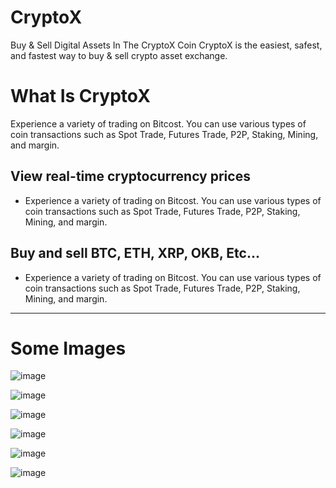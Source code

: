 # CryptoX
Buy & Sell Digital Assets In The CryptoX
Coin CryptoX is the easiest, safest, and fastest way to buy & sell crypto asset exchange.

# What Is CryptoX
Experience a variety of trading on Bitcost. You can use various types of coin transactions such as Spot Trade, Futures Trade, P2P, Staking, Mining, and margin.

## View real-time cryptocurrency prices
* Experience a variety of trading on Bitcost. You can use various types of coin transactions such as Spot Trade, Futures Trade, P2P, Staking, Mining, and margin.

## Buy and sell BTC, ETH, XRP, OKB, Etc...
* Experience a variety of trading on Bitcost. You can use various types of coin transactions such as Spot Trade, Futures Trade, P2P, Staking, Mining, and margin.

______________________________________________________________________________________________________________________________________________________________________________________________________

# Some Images

![image](https://github.com/Durgesh4993/CryptoX/assets/98798977/8a2965a9-2304-4a8b-b330-c2a4300a042e)

![image](https://github.com/Durgesh4993/CryptoX/assets/98798977/72eef764-f98d-4b96-92c3-82213bd9d5b3)

![image](https://github.com/Durgesh4993/CryptoX/assets/98798977/911a52c7-414c-4f94-a70d-5ca98b5d3e75)

![image](https://github.com/Durgesh4993/CryptoX/assets/98798977/2d69d80b-340e-42d2-9457-5a863114dd54)

![image](https://github.com/Durgesh4993/CryptoX/assets/98798977/bdfb1eac-a6cb-4969-ad51-fd3a8bc77245)

![image](https://github.com/Durgesh4993/CryptoX/assets/98798977/612f023d-74d0-4792-9784-5cda3d3c11a1)
